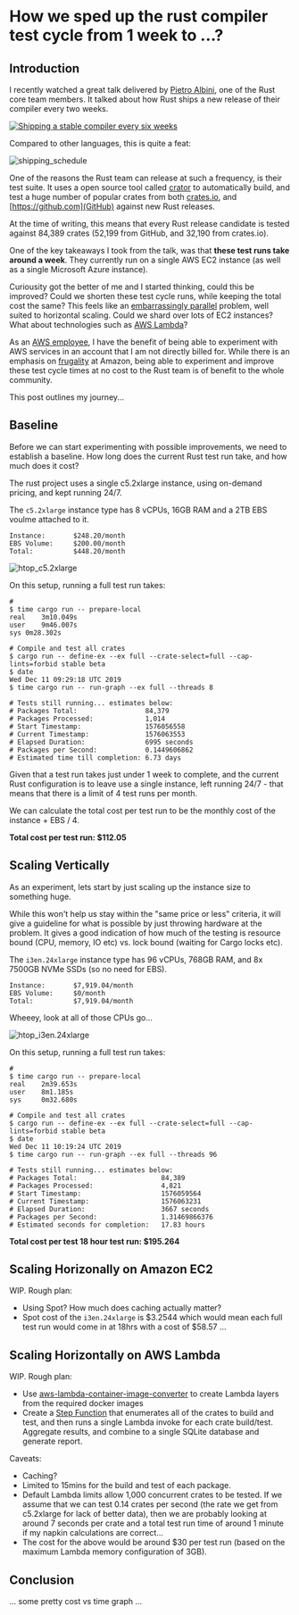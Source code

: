 # How we sped up the rust compiler test cycle from 1 week to ...?

## Introduction

I recently watched a great talk delivered by
 [Pietro Albini](https://twitter.com/pietroalbini), one of the Rust core team members. It talked about how Rust ships a new release of their compiler every two weeks.

[![Shipping a stable compiler every six weeks](http://img.youtube.com/vi/As1gXp5kX1M/0.jpg)](http://www.youtube.com/watch?v=As1gXp5kX1M "Shipping a stable compiler every six weeks")

 Compared to other languages, this is quite a feat:

 ![shipping_schedule](https://imgur.com/u4TLHgr.png)

One of the reasons the Rust team can release at such a frequency, is their test suite. It uses a open source tool called [crator](https://github.com/rust-lang/crater) to automatically build, and test a huge number of popular crates from both [crates.io](https://crates.io), and [https://github.com](GitHub) against new Rust releases.

At the time of writing, this means that every Rust release candidate is tested against 84,389 crates (52,199 from GitHub, and 32,190 from crates.io).

One of the key takeaways I took from the talk, was that **these test runs take around a week**. They currently run on a single AWS EC2 instance (as well as a single Microsoft Azure instance). 

Curiousity got the better of me and I started thinking, could this be improved? Could we shorten these test cycle runs, while keeping the total cost the same? This feels like an [embarrassingly parallel](https://en.wikipedia.org/wiki/Embarrassingly_parallel) problem, well suited to horizontal scaling. Could we shard over lots of EC2 instances? What about technologies such as [AWS Lambda](https://aws.amazon.com/lambda/)?

As an [AWS employee](https://www.linkedin.com/in/paul-maddox/), I have the benefit of being able to experiment with AWS services in an account that I am not directly billed for. While there is an emphasis on [frugality](https://www.amazon.jobs/en/principles) at Amazon, being able to experiment and improve these test cycle times at no cost to the Rust team is of benefit to the whole community. 

This post outlines my journey...

## Baseline

Before we can start experimenting with possible improvements, we need to establish a baseline. How long does the current Rust test run take, and how much does it cost?

The rust project uses a single c5.2xlarge instance, using on-demand pricing, and kept running 24/7.

The `c5.2xlarge` instance type has 8 vCPUs, 16GB RAM and a 2TB EBS voulme attached to it.  

```
Instance:       $248.20/month
EBS Volume:     $200.00/month
Total:          $448.20/month
```

![htop_c5.2xlarge](https://imgur.com/wSSfNl9.png)

On this setup, running a full test run takes:

```
# 
$ time cargo run -- prepare-local
real	3m10.049s
user	9m46.007s
sys	0m28.302s

# Compile and test all crates
$ cargo run -- define-ex --ex full --crate-select=full --cap-lints=forbid stable beta
$ date
Wed Dec 11 09:29:18 UTC 2019
$ time cargo run -- run-graph --ex full --threads 8

# Tests still running... estimates below:
# Packages Total:                 84,379
# Packages Processed:             1,014
# Start Timestamp:                1576056558 
# Current Timestamp:              1576063553
# Elapsed Duration:               6995 seconds
# Packages per Second:            0.1449606862  
# Estimated time till completion: 6.73 days

```

Given that a test run takes just under 1 week to complete, and the current Rust configuration is to leave use a single instance, left running 24/7 - that means that there is a limit of 4 test runs per month. 

We can calculate the total cost per test run to be the monthly cost of the instance + EBS / 4.

**Total cost per test run: $112.05**

## Scaling Vertically

As an experiment, lets start by just scaling up the instance size to something huge.

While this won't help us stay within the "same price or less" criteria, it will give a guideline for what is possible by just throwing hardware at the problem. It gives a good indication of how much of the testing is resource bound (CPU, memory, IO etc) vs. lock bound (waiting for Cargo locks etc). 

The `i3en.24xlarge` instance type has 96 vCPUs, 768GB RAM, and 8x 7500GB NVMe SSDs (so no need for EBS).

```
Instance:       $7,919.04/month
EBS Volume:     $0/month
Total:          $7,919.04/month
```

Wheeey, look at all of those CPUs go...

![htop_i3en.24xlarge](https://imgur.com/avTgN9N.png)

On this setup, running a full test run takes:

```
# 
$ time cargo run -- prepare-local
real    2m39.653s
user    8m1.185s
sys     0m32.680s

# Compile and test all crates
$ cargo run -- define-ex --ex full --crate-select=full --cap-lints=forbid stable beta
$ date
Wed Dec 11 10:19:24 UTC 2019
$ time cargo run -- run-graph --ex full --threads 96

# Tests still running... estimates below:
# Packages Total:                     84,389
# Packages Processed:                 4,821
# Start Timestamp:                    1576059564
# Current Timestamp:                  1576063231
# Elapsed Duration:                   3667 seconds
# Packages per Second:                1.31469866376
# Estimated seconds for completion:   17.83 hours
```

**Total cost per test 18 hour test run: $195.264**

## Scaling Horizonally on Amazon EC2

WIP. Rough plan: 

 - Using Spot? How much does caching actually matter?
 - Spot cost of the `i3en.24xlarge` is $3.2544 which would mean each full test run would come in at 18hrs with a cost of $58.57
...

## Scaling Horizontally on AWS Lambda

WIP. Rough plan:

 - Use [aws-lambda-container-image-converter](https://github.com/awslabs/aws-lambda-container-image-converter) to create Lambda layers from the required docker images
 - Create a [Step Function](https://aws.amazon.com/step-functions/) that enumerates all of the crates to build and test, and then runs a single Lambda invoke for each crate build/test. Aggregate results, and combine to a single SQLite database and generate report.
 
 Caveats: 

 - Caching?
 - Limited to 15mins for the build and test of each package.
 - Default Lambda limits allow 1,000 concurrent crates to be tested. If we assume that we can test 0.14 crates per second (the rate we get from c5.2xlarge for lack of better data), then we are probably looking at around 7 seconds per crate and a total test run time of around 1 minute if my napkin calculations are correct...
  - The cost for the above would be around $30 per test run (based on the maximum Lambda memory configuration of 3GB).

## Conclusion

... some pretty cost vs time graph ...

